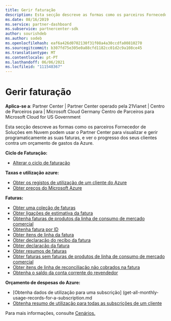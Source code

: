 ```yaml
---
title: Gerir faturação
description: Esta secção descreve as formas como os parceiros Fornecedor de Soluções em Nuvem podem usar o Partner Center para visualizar e gerir programaticamente as suas faturas, e ver o progresso dos seus clientes contra um orçamento de gastos da Azure.
ms.date: 08/16/2019
ms.service: partner-dashboard
ms.subservice: partnercenter-sdk
author: sourishdeb
ms.author: sodeb
ms.openlocfilehash: eaf6a426d0702130f31f08a4a30ccdfa00810270
ms.sourcegitcommit: b307fd75e305e0a88cfd1182cc01d2c9a108ce45
ms.translationtype: MT
ms.contentlocale: pt-PT
ms.lasthandoff: 06/06/2021
ms.locfileid: "111548367"
---
```

# <a name="manage-billing"></a>Gerir faturação

**Aplica-se a**: Partner Center | Partner Center operado pela 21Vianet | Centro de Parceiros para | Microsoft Cloud Germany Centro de Parceiros para Microsoft Cloud for US Government

Esta secção descreve as formas como os parceiros Fornecedor de Soluções em Nuvem podem usar o Partner Center para visualizar e gerir programaticamente as suas faturas, e ver o progresso dos seus clientes contra um orçamento de gastos da Azure.

**Ciclo de Faturação:**
- [Alterar o ciclo de faturação](change-the-billing-cycle.md)

**Taxas e utilização azure:**
- [Obter os registos de utilização de um cliente do Azure](get-a-customer-s-utilization-record-for-azure.md)
- [Obter preços do Microsoft Azure](get-prices-for-microsoft-azure.md)

**Faturas:**
- [Obter uma coleção de faturas](get-a-collection-of-invoices.md)
- [Obter ligações de estimativa da fatura](get-invoice-estimate-links.md)
- [Obtenha faturas de produtos da linha de consumo de mercado comercial](get-invoice-billed-consumption-lineitems.md)
- [Obtenha fatura por ID](get-invoice-by-id.md)
- [Obter itens de linha da fatura](get-invoiceline-items.md)
- [Obter declaração do recibo da fatura](get-invoice-receipt-statement.md)
- [Obter declaração da fatura](get-invoice-statement.md)
- [Obter resumos de faturas](get-invoice-summaries.md)
- [Obter faturas sem faturas de produtos de linha de consumo de mercado comercial](get-invoice-unbilled-consumption-lineitems.md)
- [Obter itens de linha de reconciliação não cobrados na fatura](get-invoice-unbilled-recon-lineitems.md)
- [Obtenha o saldo da conta corrente do revendedor](get-the-reseller-s-current-account-balance.md)

**Orçamento de despesas do Azure:**
- [Obtenha dados de utilização para uma subscrição] (get-all-monthly-usage-records-for-a-subscription.md
- [Obtenha resumo de utilização para todas as subscrições de um cliente](get-a-customer-usage-summary.md)

Para mais informações, consulte [Cenários.](scenarios.md)
